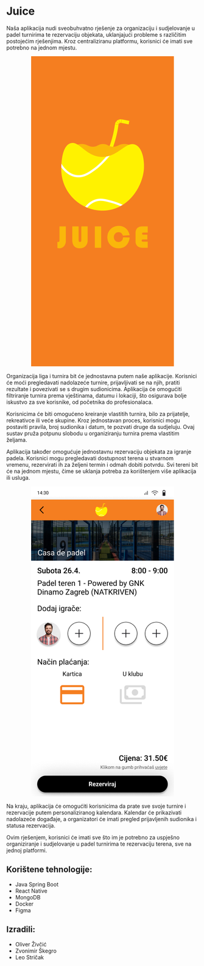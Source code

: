 # Juice

Naša aplikacija nudi sveobuhvatno rješenje za organizaciju i sudjelovanje u padel turnirima te rezervaciju objekata, uklanjajući probleme s različitim postojećim rješenjima. Kroz centraliziranu platformu, korisnici će imati sve potrebno na jednom mjestu.

<p align="center">
  <img src="apps/frontend/assets/images/screens/first-page.png" alt="Logo" />
</p>

Organizacija liga i turnira bit će jednostavna putem naše aplikacije. Korisnici će moći pregledavati nadolazeće turnire, prijavljivati se na njih, pratiti rezultate i povezivati se s drugim sudionicima. Aplikacija će omogućiti filtriranje turnira prema vještinama, datumu i lokaciji, što osigurava bolje iskustvo za sve korisnike, od početnika do profesionalaca.

Korisnicima će biti omogućeno kreiranje vlastitih turnira, bilo za prijatelje, rekreativce ili veće skupine. Kroz jednostavan proces, korisnici mogu postaviti pravila, broj sudionika i datum, te pozvati druge da sudjeluju. Ovaj sustav pruža potpunu slobodu u organiziranju turnira prema vlastitim željama.

Aplikacija također omogućuje jednostavnu rezervaciju objekata za igranje padela. Korisnici mogu pregledavati dostupnost terena u stvarnom vremenu, rezervirati ih za željeni termin i odmah dobiti potvrdu. Svi tereni bit će na jednom mjestu, čime se uklanja potreba za korištenjem više aplikacija ili usluga.

<p align="center">
  <img src="apps/frontend/assets/images/screens/potvrda-termina.png" alt="Logo" />
</p>

Na kraju, aplikacija će omogućiti korisnicima da prate sve svoje turnire i rezervacije putem personaliziranog kalendara. Kalendar će prikazivati nadolazeće događaje, a organizatori će imati pregled prijavljenih sudionika i statusa rezervacija.

Ovim rješenjem, korisnici će imati sve što im je potrebno za uspješno organiziranje i sudjelovanje u padel turnirima te rezervaciju terena, sve na jednoj platformi.

## Korištene tehnologije:
* Java Spring Boot
* React Native
* MongoDB
* Docker
* Figma

## Izradili:
* Oliver Živčić
* Zvonimir Škegro
* Leo Stričak